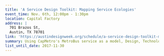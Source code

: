 ```yaml
---
title: 'A Service Design Toolkit: Mapping Service Ecologies'
event_time: Nov. 6th, 12:00pm - 1:30pm
location: Capital Factory
address: |
  701 Brazos St, 
  Austin, TX 78701
link: 'https://austindesignweek.org/schedule/a-service-design-toolkit-mapping-service-ecologies'
summary: Using CapMetro's MetroBus service as a model, Design, Technology, and Innovation Fellow Lincoln Neiger will lead a workshop teaching participants how to analyze, map, and design service ecologies for service-oriented projects.
list_until_date: 2017-11-30
---
```

